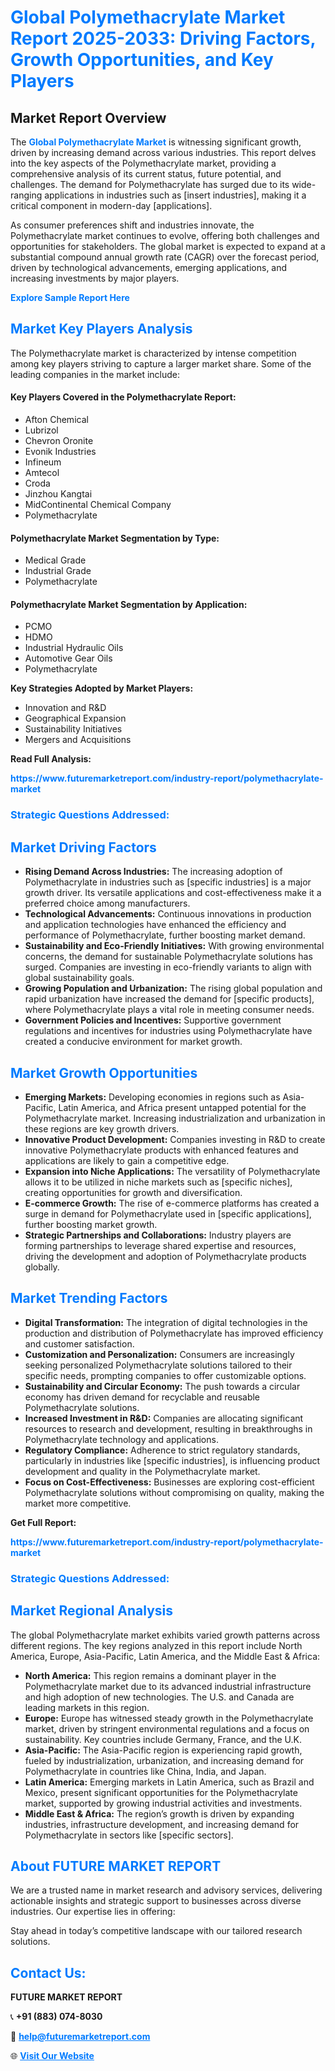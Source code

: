 <h1 style="color: #007BFF;">Global Polymethacrylate Market Report 2025-2033: Driving Factors, Growth Opportunities, and Key Players</h1>

<section id="overview">
<h2>Market Report Overview</h2>
<p>The <a href="https://www.futuremarketreport.com/industry-report/polymethacrylate-market" style="color: #007BFF; text-decoration: none;"><strong>Global Polymethacrylate Market</strong></a> is witnessing significant growth, driven by increasing demand across various industries. This report delves into the key aspects of the Polymethacrylate market, providing a comprehensive analysis of its current status, future potential, and challenges. The demand for Polymethacrylate has surged due to its wide-ranging applications in industries such as [insert industries], making it a critical component in modern-day [applications].</p>
<p>As consumer preferences shift and industries innovate, the Polymethacrylate market continues to evolve, offering both challenges and opportunities for stakeholders. The global market is expected to expand at a substantial compound annual growth rate (CAGR) over the forecast period, driven by technological advancements, emerging applications, and increasing investments by major players.</p>
</section>

<section id="overview">
<p><a href="https://www.futuremarketreport.com/request-sample/reportId=51026" style="color: #007BFF; text-decoration: none;"><strong>Explore Sample Report Here</strong></a></p>
</section>

<section id="key-players">
<h2 style="color: #007BFF;">Market Key Players Analysis</h2>
<p>The Polymethacrylate market is characterized by intense competition among key players striving to capture a larger market share. Some of the leading companies in the market include:</p>
<h4>Key Players Covered in the Polymethacrylate Report:</h4>
<ul><li>Afton Chemical</li><li>Lubrizol</li><li>Chevron Oronite</li><li>Evonik Industries</li><li>Infineum</li><li>Amtecol</li><li>Croda</li><li>Jinzhou Kangtai</li><li>MidContinental Chemical Company</li><li>Polymethacrylate</li></ul>
<h4>Polymethacrylate Market Segmentation by Type:</h4>
<ul><li>Medical Grade</li><li>Industrial Grade</li><li>Polymethacrylate</li></ul>

<h4>Polymethacrylate Market Segmentation by Application:</h4>
<ul><li>PCMO</li><li>HDMO</li><li>Industrial Hydraulic Oils</li><li>Automotive Gear Oils</li><li>Polymethacrylate</li></ul>
<p><strong>Key Strategies Adopted by Market Players:</strong></p>
<ul>
<li>Innovation and R&D</li>
<li>Geographical Expansion</li>
<li>Sustainability Initiatives</li>
<li>Mergers and Acquisitions</li>
</ul>
</section>

<section>
<p><strong>Read Full Analysis: </strong></p><a href="https://www.futuremarketreport.com/industry-report/polymethacrylate-market" style="color: #007BFF; text-decoration: none;"><strong>https://www.futuremarketreport.com/industry-report/polymethacrylate-market</strong></a>
<h3 style="color: #007BFF;">Strategic Questions Addressed:</h3>
</section>

<section id="driving-factors">
<h2 style="color: #007BFF;">Market Driving Factors</h2>
<ul>
<li><strong>Rising Demand Across Industries:</strong> The increasing adoption of Polymethacrylate in industries such as [specific industries] is a major growth driver. Its versatile applications and cost-effectiveness make it a preferred choice among manufacturers.</li>
<li><strong>Technological Advancements:</strong> Continuous innovations in production and application technologies have enhanced the efficiency and performance of Polymethacrylate, further boosting market demand.</li>
<li><strong>Sustainability and Eco-Friendly Initiatives:</strong> With growing environmental concerns, the demand for sustainable Polymethacrylate solutions has surged. Companies are investing in eco-friendly variants to align with global sustainability goals.</li>
<li><strong>Growing Population and Urbanization:</strong> The rising global population and rapid urbanization have increased the demand for [specific products], where Polymethacrylate plays a vital role in meeting consumer needs.</li>
<li><strong>Government Policies and Incentives:</strong> Supportive government regulations and incentives for industries using Polymethacrylate have created a conducive environment for market growth.</li>
</ul>
</section>

<section id="growth-opportunities">
<h2 style="color: #007BFF;">Market Growth Opportunities</h2>
<ul>
<li><strong>Emerging Markets:</strong> Developing economies in regions such as Asia-Pacific, Latin America, and Africa present untapped potential for the Polymethacrylate market. Increasing industrialization and urbanization in these regions are key growth drivers.</li>
<li><strong>Innovative Product Development:</strong> Companies investing in R&D to create innovative Polymethacrylate products with enhanced features and applications are likely to gain a competitive edge.</li>
<li><strong>Expansion into Niche Applications:</strong> The versatility of Polymethacrylate allows it to be utilized in niche markets such as [specific niches], creating opportunities for growth and diversification.</li>
<li><strong>E-commerce Growth:</strong> The rise of e-commerce platforms has created a surge in demand for Polymethacrylate used in [specific applications], further boosting market growth.</li>
<li><strong>Strategic Partnerships and Collaborations:</strong> Industry players are forming partnerships to leverage shared expertise and resources, driving the development and adoption of Polymethacrylate products globally.</li>
</ul>
</section>

<section id="trending-factors">
<h2 style="color: #007BFF;">Market Trending Factors</h2>
<ul>
<li><strong>Digital Transformation:</strong> The integration of digital technologies in the production and distribution of Polymethacrylate has improved efficiency and customer satisfaction.</li>
<li><strong>Customization and Personalization:</strong> Consumers are increasingly seeking personalized Polymethacrylate solutions tailored to their specific needs, prompting companies to offer customizable options.</li>
<li><strong>Sustainability and Circular Economy:</strong> The push towards a circular economy has driven demand for recyclable and reusable Polymethacrylate solutions.</li>
<li><strong>Increased Investment in R&D:</strong> Companies are allocating significant resources to research and development, resulting in breakthroughs in Polymethacrylate technology and applications.</li>
<li><strong>Regulatory Compliance:</strong> Adherence to strict regulatory standards, particularly in industries like [specific industries], is influencing product development and quality in the Polymethacrylate market.</li>
<li><strong>Focus on Cost-Effectiveness:</strong> Businesses are exploring cost-efficient Polymethacrylate solutions without compromising on quality, making the market more competitive.</li>
</ul>
</section>

<section>
<p><strong>Get Full Report: </strong></p><a href="https://www.futuremarketreport.com/industry-report/polymethacrylate-market" style="color: #007BFF; text-decoration: none;"><strong>https://www.futuremarketreport.com/industry-report/polymethacrylate-market</strong></a>
<h3 style="color: #007BFF;">Strategic Questions Addressed:</h3>
</section>


<section id="regional-analysis">
<h2 style="color: #007BFF;">Market Regional Analysis</h2>
<p>The global Polymethacrylate market exhibits varied growth patterns across different regions. The key regions analyzed in this report include North America, Europe, Asia-Pacific, Latin America, and the Middle East & Africa:</p>
<ul>
<li><strong>North America:</strong> This region remains a dominant player in the Polymethacrylate market due to its advanced industrial infrastructure and high adoption of new technologies. The U.S. and Canada are leading markets in this region.</li>
<li><strong>Europe:</strong> Europe has witnessed steady growth in the Polymethacrylate market, driven by stringent environmental regulations and a focus on sustainability. Key countries include Germany, France, and the U.K.</li>
<li><strong>Asia-Pacific:</strong> The Asia-Pacific region is experiencing rapid growth, fueled by industrialization, urbanization, and increasing demand for Polymethacrylate in countries like China, India, and Japan.</li>
<li><strong>Latin America:</strong> Emerging markets in Latin America, such as Brazil and Mexico, present significant opportunities for the Polymethacrylate market, supported by growing industrial activities and investments.</li>
<li><strong>Middle East & Africa:</strong> The region’s growth is driven by expanding industries, infrastructure development, and increasing demand for Polymethacrylate in sectors like [specific sectors].</li>
</ul>
</section>

<footer>
<h2 style="color: #007BFF;">About FUTURE MARKET REPORT</h2>
<p>We are a trusted name in market research and advisory services, delivering actionable insights and strategic support to businesses across diverse industries. Our expertise lies in offering:</p>

<p>Stay ahead in today’s competitive landscape with our tailored research solutions.</p>

<h2 style="color: #007BFF;">Contact Us:</h2>
<p><strong>FUTURE MARKET REPORT</strong></p>
<p>📞 <strong>+91 (883) 074-8030</strong></p>
<p>📧 <strong><a href="mailto:help@futuremarketreport.com" style="color: #007BFF;">help@futuremarketreport.com</a></strong></p>
<p>🌐 <strong><a href="https://www.futuremarketreport.com/" style="color: #007BFF;">Visit Our Website</a></strong></p>
</footer>